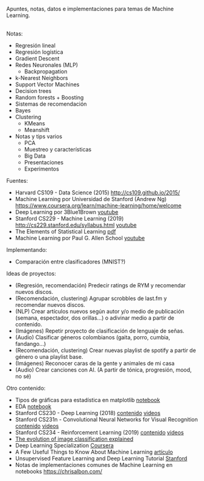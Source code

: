 Apuntes, notas, datos e implementaciones para temas de Machine Learning. <br> <br>

Notas:
- Regresión lineal
- Regresión logística
- Gradient Descent
- Redes Neuronales (MLP)
    - Backpropagation
- k-Nearest Neighbors
- Support Vector Machines
- Decision trees 
- Random forests + Boosting
- Sistemas de recomendación
- Bayes 
- Clustering
    - KMeans
    - Meanshift
- Notas y tips varios
    - PCA
    - Muestreo y características
    - Big Data
    - Presentaciones
    - Experimentos

Fuentes:
- Harvard CS109 - Data Science (2015) http://cs109.github.io/2015/
- Machine Learning por Universidad de Stanford (Andrew Ng) https://www.coursera.org/learn/machine-learning/home/welcome
- Deep Learning por 3Blue1Brown [youtube](https://www.youtube.com/playlist?list=PLZHQObOWTQDNU6R1_67000Dx_ZCJB-3pi)
- Stanford CS229 - Machine Learning (2019) http://cs229.stanford.edu/syllabus.html [youtube](https://www.youtube.com/playlist?list=PLoROMvodv4rMiGQp3WXShtMGgzqpfVfbU)
- The Elements of Statistical Learning [pdf](https://web.stanford.edu/~hastie/Papers/ESLII.pdf)
- Machine Learning por Paul G. Allen School [youtube](https://www.youtube.com/user/UWCSE/playlists?shelf_id=16&sort=dd&view=50)

Implementando:
- Comparación entre clasificadores (MNIST?)

Ideas de proyectos:
- (Regresión, recomendación) Predecir ratings de RYM y recomendar nuevos discos.
- (Recomendación, clustering) Agrupar scrobbles de last.fm y recomendar nuevos discos.
- (NLP) Crear artículos nuevos según autor y/o medio de publicación (semana, espectador, dos orillas...) o adivinar medio a partir de contenido.
- (Imágenes) Repetir proyecto de clasificación de lenguaje de señas.
- (Audio) Clasificar géneros colombianos (gaita, porro, cumbia, fandango...)
- (Recomendación, clustering) Crear nuevas playlist de spotify a partir de género o una playlist base.
- (Imágenes) Reconocer caras de la gente y animales de mi casa
- (Audio) Crear canciones con AI. (A partir de tónica, progresión, mood, no sé)

Otro contenido:
- Tipos de gráficas para estadística en matplotlib [notebook](https://nbviewer.jupyter.org/github/cs109/content/blob/master/lec_03_statistical_graphs.ipynb)
- EDA [notebook](https://nbviewer.jupyter.org/github/cs109/content/blob/master/lec_04_wrangling.ipynb)
- Stanford CS230 - Deep Learning (2018) [contenido](https://cs230.stanford.edu/syllabus/) [videos](https://www.youtube.com/playlist?list=PLoROMvodv4rOABXSygHTsbvUz4G_YQhOb)
- Stanford CS231n - Convolutional Neural Networks for Visual Recognition [contenido](http://cs231n.github.io/) [videos](https://www.youtube.com/playlist?list=PLC1qU-LWwrF64f4QKQT-Vg5Wr4qEE1Zxk)
- Stanford CS234 - Reinforcement Learning (2019) [contenido](https://web.stanford.edu/class/cs234/schedule.html) [videos](https://www.youtube.com/playlist?list=PLoROMvodv4rOSOPzutgyCTapiGlY2Nd8u)
- [The evolution of image classification explained](https://stanford.edu/~shervine/blog/evolution-image-classification-explained)
- Deep Learning Specialization [Coursera](https://www.coursera.org/specializations/deep-learning?utm_source=deeplearningai&utm_medium=institutions&utm_campaign=WebsiteCoursesDLSTopButton)
- A Few Useful Things to Know About Machine Learning [artículo](https://homes.cs.washington.edu/~pedrod/papers/cacm12.pdf)
- Unsupervised Feature Learning and Deep Learning Tutorial [Stanford](http://ufldl.stanford.edu/tutorial/)
- Notas de implementaciones comunes de Machine Learning en notebooks https://chrisalbon.com/
